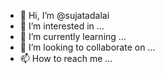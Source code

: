 - 👋 Hi, I’m @sujatadalai
- 👀 I’m interested in ...
- 🌱 I’m currently learning ...
- 💞️ I’m looking to collaborate on ...
- 📫 How to reach me ...

<!---
sujatadalai/sujatadalai is a ✨ special ✨ repository because its `README.md` (this file) appears on your GitHub profile.
You can click the Preview link to take a look at your changes.
--->
